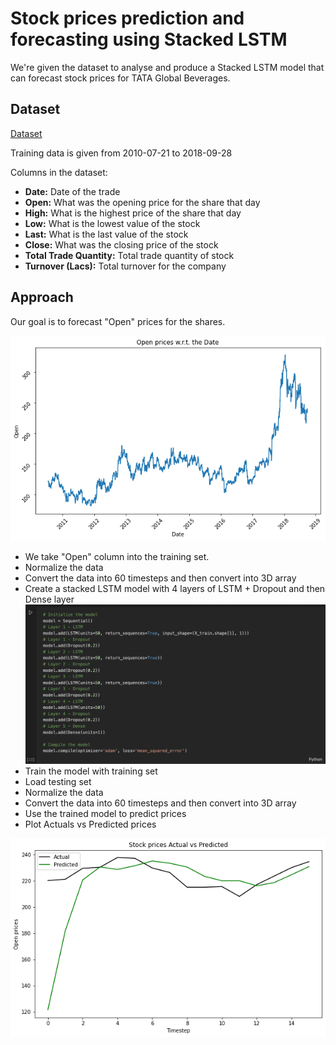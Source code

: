 # Stock prices prediction and forecasting using Stacked LSTM

We're given the dataset to analyse and produce a Stacked LSTM model that can forecast stock prices for TATA Global Beverages.

## Dataset

[Dataset](https://raw.githubusercontent.com/mwitiderrick/stockprice/master/NSE-TATAGLOBAL.csv)

Training data is given from 2010-07-21 to 2018-09-28

Columns in the dataset:

- **Date:** Date of the trade
- **Open:** What was the opening price for the share that day
- **High:** What is the highest price of the share that day
- **Low:** What is the lowest value of the stock
- **Last:** What is the last value of the stock
- **Close:** What was the closing price of the stock
- **Total Trade Quantity:** Total trade quantity of stock
- **Turnover (Lacs):** Total turnover for the company

## Approach

Our goal is to forecast "Open" prices for the shares.

![Open prices wrt date](open_prices_wrt_date.png)

- We take "Open" column into the training set.
- Normalize the data
- Convert the data into 60 timesteps and then convert into 3D array
- Create a stacked LSTM model with 4 layers of LSTM + Dropout and then Dense layer
  ![Keras model](Keras_model.png)
- Train the model with training set
- Load testing set
- Normalize the data
- Convert the data into 60 timesteps and then convert into 3D array
- Use the trained model to predict prices
- Plot Actuals vs Predicted prices

![Actual vs Predicted prices](actual_vs_predicted.png)
